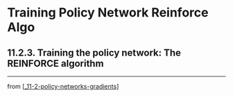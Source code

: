 # Training Policy Network Reinforce Algo

## 11.2.3. Training the policy network: The REINFORCE algorithm

---
from [[_11-2-policy-networks-gradients]]

[//begin]: # "Autogenerated link references for markdown compatibility"
[_11-2-policy-networks-gradients]: _11-2-policy-networks-gradients.md "Policy Networks Gradients"
[//end]: # "Autogenerated link references"